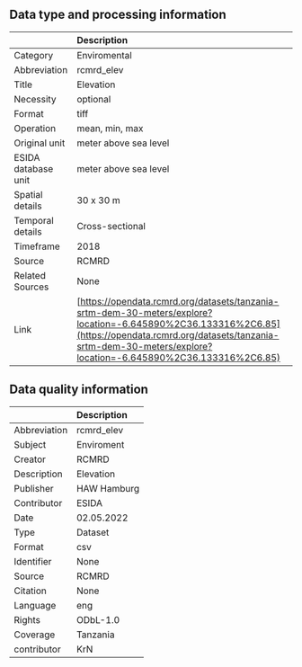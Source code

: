 ## Data type and processing information 

|                     | Description                                                                                                                                                                                                                    |
|:--------------------|:-------------------------------------------------------------------------------------------------------------------------------------------------------------------------------------------------------------------------------|
| Category            | Enviromental                                                                                                                                                                                                                   |
| Abbreviation        | rcmrd_elev                                                                                                                                                                                                                     |
| Title               | Elevation                                                                                                                                                                                                                      |
| Necessity           | optional                                                                                                                                                                                                                       |
| Format              | tiff                                                                                                                                                                                                                           |
| Operation           | mean, min, max                                                                                                                                                                                                                 |
| Original unit       | meter above sea level                                                                                                                                                                                                          |
| ESIDA database unit | meter above sea level                                                                                                                                                                                                          |
| Spatial details     | 30 x 30 m                                                                                                                                                                                                                      |
| Temporal details    | Cross-sectional                                                                                                                                                                                                                |
| Timeframe           | 2018                                                                                                                                                                                                                           |
| Source              | RCMRD                                                                                                                                                                                                                          |
| Related Sources     | None                                                                                                                                                                                                                           |
| Link                | [https://opendata.rcmrd.org/datasets/tanzania-srtm-dem-30-meters/explore?location=-6.645890%2C36.133316%2C6.85](https://opendata.rcmrd.org/datasets/tanzania-srtm-dem-30-meters/explore?location=-6.645890%2C36.133316%2C6.85) |

## Data quality information 

|              | Description   |
|:-------------|:--------------|
| Abbreviation | rcmrd_elev    |
| Subject      | Enviroment    |
| Creator      | RCMRD         |
| Description  | Elevation     |
| Publisher    | HAW Hamburg   |
| Contributor  | ESIDA         |
| Date         | 02.05.2022    |
| Type         | Dataset       |
| Format       | csv           |
| Identifier   | None          |
| Source       | RCMRD         |
| Citation     | None          |
| Language     | eng           |
| Rights       | ODbL-1.0      |
| Coverage     | Tanzania      |
| contributor  | KrN           |